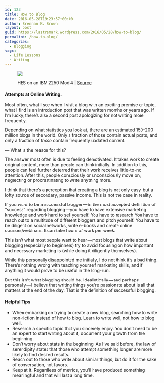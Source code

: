 ```yaml
---
id: 123
title: How to Blog
date: 2016-05-28T19:23:57+00:00
author: Brennan K. Brown
layout: post
guid: https://lastremark.wordpress.com/2016/05/28/how-to-blog/
permalink: /how-to-blog/
categories:
  - Blogging
tags:
  - Life Lessons
  - Writing
---
```


<figure class="wp-caption">

<img data-width="1428" data-height="1098" src="https://cdn-images-1.medium.com/max/2560/1*GY915AdPnbSpPbeb93Y-SQ.jpeg" /> <figcaption class="wp-caption-text">HES on an IBM 2250 Mod 4 | <a href="https://en.wikipedia.org/wiki/Light_pen#/media/File:HypertextEditingSystemConsoleBrownUniv1969.jpg" target="_blank" rel="noopener noreferrer">Source</a></figcaption></figure>

#### Attempts at Online Writing.

Most often, what I see when I visit a blog with an exciting premise or topic, what I find is an introduction post that was written months or years ago. If I’m lucky, there’s also a second post apologizing for not writing more frequently.

Depending on what statistics you look at, there are an estimated 150–200 million blogs in the world. Only a fraction of those contain actual posts, and only a fraction of _those_ contain frequently updated content.

— What is the reason for this?

<!--more-->

The answer most often is due to feeling demotivated. It takes work to create original content, more than people can think initially. In addition to this, people can feel further deterred that their work receives little-to-no attention. After this, people consciously or unconsciously move on, neglecting or procrastinating to write anything more.

I think that there’s a perception that creating a blog is not only easy, but a lofty source of secondary, passive income. This is not the case in reality.

If you _want_ to be a successful blogger — in the most accepted definition of “success” regarding blogging — you have to have extensive marketing knowledge and work hard to sell yourself. You have to research You have to reach out to a multitude of different bloggers and pitch yourself. You have to be diligent on social networks, write e-books and create online courses/webinars. It can take hours of work per week.

This isn’t what most people want to hear — most blogs that write about blogging (especially to beginners) try to avoid focusing on how important and necessary marketing is (while doing it diligently themselves).

While this personally disappointed me initially, I do not think it’s a bad thing. There’s nothing wrong with teaching yourself marketing skills, and if anything it would prove to be useful in the long-run.

But this isn’t what blogging should be. Idealistically — and perhaps personally — I believe that writing things you’re passionate about is all that matters at the end of the day. That is the definition of successful blogging.

#### Helpful Tips

- When embarking on trying to create a new blog, searching how to write non-fiction instead of how to blog. Learn to write well, not how to blog well.
- Research a specific topic that you sincerely enjoy. You don’t need to be an expert to start writing about it, document your growth from the beginning.
- Don’t worry about stats in the beginning. As I’ve said before, the law of serendipity states that those who attempt something longer are more likely to find desired results.
- Reach out to those who write about similar things, but do it for the sake of conversation, not favors.
- Keep at it. Regardless of metrics, you’ll have produced something meaningful and that will last a long time.

